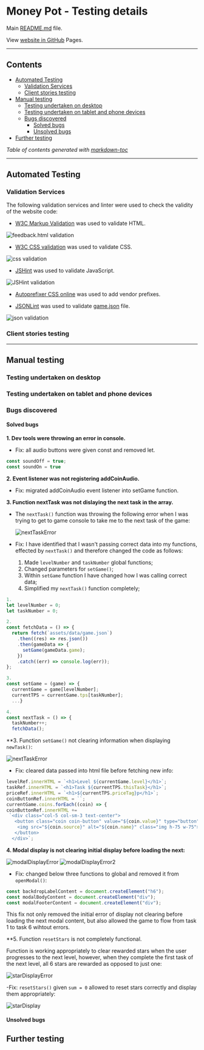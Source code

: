 # Money Pot - Testing details #

Main [README.md](README.md) file.

View [website in GitHub](https://neringabickmore.github.io/MoneyPot/) Pages.

---

## Contents ##

- [Automated Testing](#automated-testing)
  - [Validation Services](#validation-services)
  - [Client stories testing](#client-stories-testing)
- [Manual testing](#manual-testing)
  - [Testing undertaken on desktop](#testing-undertaken-on-desktop)
  - [Testing undertaken on tablet and phone devices](#testing-undertaken-on-tablet-and-phone-devices)
  - [Bugs discovered](#bugs-discovered)
    - [Solved bugs](#solved-bugs)
    - [Unsolved bugs](#unsolved-bugs)
- [Further testing](#further-testing)

*Table of contents generated with [markdown-toc](http://ecotrust-canada.github.io/markdown-toc/)*

---

## Automated Testing ##

### Validation Services ###

The following validation services and linter were used to check the validity of the website code:

- [W3C Markup Validation](https://validator.w3.org/) was used to validate HTML.

![feedback.html validation](wireframes\testing\images\feedback-html-validation.jpg) 
  
- [W3C CSS validation](https://jigsaw.w3.org/css-validator/) was used to validate CSS.

![css validation](wireframes\testing\images\css-validation.jpg) 

- [JSHint](https://jshint.com/) was used to validate JavaScript.

![JSHint validation](wireframes\testing\images\jshint-validation.jpg)

- [Autoprefixer CSS online](https://autoprefixer.github.io/) was used to add vendor prefixes.

- [JSONLint](https://jsonlint.com/) was used to validate [game.json](assets\data\game.json) file.

![json validation](wireframes\testing\images\json-validation.jpg)

### Client stories testing ###

---

## Manual testing ##

### Testing undertaken on desktop ##

### Testing undertaken on tablet and phone devices ###

### Bugs discovered ###

#### Solved bugs ####

**1. Dev tools were throwing an error in console.**

- Fix: all audio buttons were given const and removed let.

```javascript
const soundOff = true;
const soundOn = true
```

**2. Event listener was not registering addCoinAudio.**

- Fix: migrated addCoinAudio event listener into setGame function.

**3. Function nextTask was not dislaying the next task in the array.**

- The ```nextTask()``` function was throwing the following error when I was trying to get to game console to take me to the next task of the game:

  ![nextTaskError](/wireframes/testing/images/nextTaskError.jpg)

- Fix:
  I have identified that I wasn't passing correct data into my functions, effected by ```nextTask()``` and therefore changed the code as follows:
  1. Made ```levelNumber``` and ```taskNumber``` global functions;
  2. Changed parameters for ```setGame()```;
  3. Within ```setGame``` function I have changed how I was calling correct data;
  4. Simplified my ```nextTask()``` function completely;

```javascript
1.
let levelNumber = 0;
let taskNumber = 0;

2.
const fetchData = () => {
  return fetch(`assets/data/game.json`)
    .then((res) => res.json())
    .then(gameData => {
      setGame(gameData.game);
    })
    .catch((err) => console.log(err));
};

3.
const setGame = (game) => {
  currentGame = game[levelNumber];
  currentTPS = currentGame.tps[taskNumber];
  ...}

4.
const nextTask = () => {
  taskNumber++;
  fetchData();
```

**3. Function ```setGame()``` not clearing information when displaying ```newTask()```:

![nextTaskError](/wireframes/testing/images/nextTaskDisplayError.jpg)

- Fix: cleared data passed into html file before fetching new info:

```javascript
levelRef.innerHTML = `<h1>Level ${currentGame.level}</h1>`;
taskRef.innerHTML = `<h1>Task ${currentTPS.thisTask}</h1>`;
priceRef.innerHTML = `<h1>${currentTPS.priceTag}p</h1>`;
coinButtonRef.innerHTML = ``;
currentGame.coins.forEach((coin) => {
coinButtonRef.innerHTML +=
 `<div class="col-5 col-sm-3 text-center">
   <button class="coin coin-button" value="${coin.value}" type="button" aria-hidden="true">
    <img src="${coin.source}" alt="${coin.name}" class="img h-75 w-75">
   </button>
  </div>`;
```

**4. Modal display is not clearing initial display before loading the next:**

![modalDisplayError](/wireframes/testing/images/modalDisplayError.jpg)
![modalDisplayError2](/wireframess/testing/images/modalDisplayError.2.jpg)

- Fix: changed below three functions to global and removed it from ```openModal()```:

```javascript
const backdropLabelContent = document.createElement("h6");
const modalBodyContent = document.createElement("div");
const modalFooterContent = document.createElement("div");
```

This fix not only removed the initial error of display not clearing before loading the next modal content, but also allowed the game to flow from task 1 to task 6 wihtout errors.

**5. Function ```resetStars``` is not completely functional.

Function is working appropriately to clear rewarded stars when the user progresses to the next level, however, when they complete the first task of the next level, all 6 stars are rewarded as opposed to just one:

![starDisplayError](/wireframes/testing/images/starDisplayError.jpg)

-Fix: `resetStars()` given `sum = 0` allowed to reset stars correctly and display them appropriately:

![starDisplay](/wireframes/testing/images/starDisplay.jpg)

#### Unsolved bugs ####

## Further testing ##
